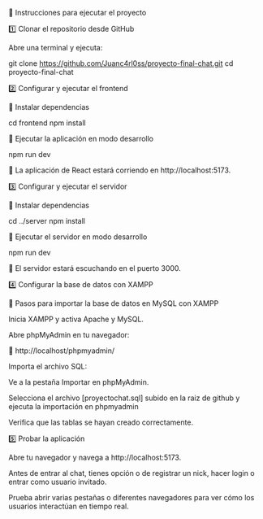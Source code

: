 🚀 Instrucciones para ejecutar el proyecto

1️⃣ Clonar el repositorio desde GitHub

Abre una terminal y ejecuta:

git clone https://github.com/Juanc4rl0ss/proyecto-final-chat.git
cd proyecto-final-chat

2️⃣ Configurar y ejecutar el frontend

📌 Instalar dependencias

cd frontend
npm install

📌 Ejecutar la aplicación en modo desarrollo

npm run dev

🔹 La aplicación de React estará corriendo en http://localhost:5173.

3️⃣ Configurar y ejecutar el servidor

📌 Instalar dependencias

cd ../server
npm install

📌 Ejecutar el servidor en modo desarrollo

npm run dev

🔹 El servidor estará escuchando en el puerto 3000.

4️⃣ Configurar la base de datos con XAMPP

📌 Pasos para importar la base de datos en MySQL con XAMPP

Inicia XAMPP y activa Apache y MySQL.

Abre phpMyAdmin en tu navegador:

📍 http://localhost/phpmyadmin/

Importa el archivo SQL:

Ve a la pestaña Importar en phpMyAdmin.

Selecciona el archivo [proyectochat.sql] subido en la raiz de github y ejecuta la importación en phpmyadmin

Verifica que las tablas se hayan creado correctamente.

5️⃣ Probar la aplicación

Abre tu navegador y navega a http://localhost:5173.

Antes de entrar al chat, tienes opción o de registrar un nick, hacer login o entrar como usuario invitado.

Prueba abrir varias pestañas o diferentes navegadores para ver cómo los usuarios interactúan en tiempo real.